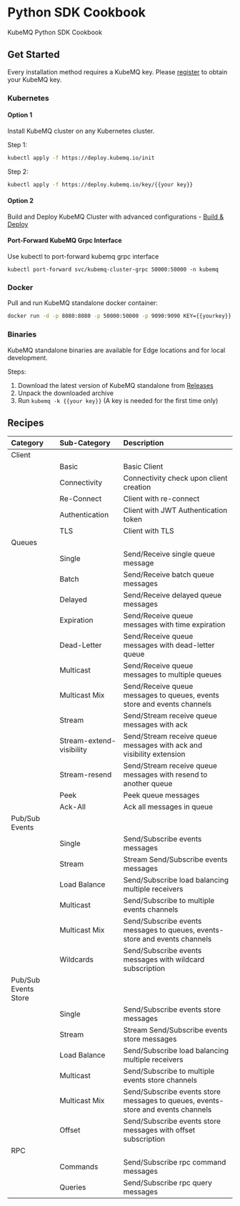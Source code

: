 # Python SDK Cookbook

KubeMQ Python SDK Cookbook

## Get Started

Every installation method requires a KubeMQ key.
Please [register](https://account.kubemq.io/login/register) to obtain your KubeMQ key.

### Kubernetes
#### Option 1

Install KubeMQ cluster on any Kubernetes cluster.
 
Step 1:

``` bash
kubectl apply -f https://deploy.kubemq.io/init
```

Step 2:

``` bash
kubectl apply -f https://deploy.kubemq.io/key/{{your key}}
```
#### Option 2

Build and Deploy KubeMQ Cluster with advanced configurations - [Build & Deploy](https://build.kubemq.io/)

#### Port-Forward KubeMQ Grpc Interface

Use kubectl to port-forward kubemq grpc interface 
```
kubectl port-forward svc/kubemq-cluster-grpc 50000:50000 -n kubemq
```

### Docker

Pull and run KubeMQ standalone docker container:
``` bash
docker run -d -p 8080:8080 -p 50000:50000 -p 9090:9090 KEY={{yourkey}} kubemq/kubemq-standalone:latest
```

### Binaries

KubeMQ standalone binaries are available for Edge locations and for local development.

Steps:

1. Download the latest version of KubeMQ standalone from [Releases](https://github.com/kubemq-io/kubemq/releases)
2. Unpack the downloaded archive
3. Run ```kubemq -k {{your key}}``` (A key is needed for the first time only)



## Recipes

| Category             | Sub-Category             | Description                                                             |
|:---------------------|:-------------------------|:------------------------------------------------------------------------|
| Client               |                          |                                                                         |
|                      | Basic                    | Basic Client                                                            |
|                      | Connectivity             | Connectivity check upon client creation                                 |
|                      | Re-Connect               | Client with re-connect                                                  |
|                      | Authentication           | Client with JWT Authentication token                                    |
|                      | TLS                      | Client with TLS                                                         |
| Queues               |                          |                                                                         |
|                      | Single                   | Send/Receive single queue message                                       |
|                      | Batch                    | Send/Receive batch queue messages                                       |
|                      | Delayed                  | Send/Receive delayed queue messages                                     |
|                      | Expiration               | Send/Receive queue messages with time expiration                        |
|                      | Dead-Letter              | Send/Receive queue messages with dead-letter queue                      |
|                      | Multicast                | Send/Receive queue messages to multiple queues                          |
|                      | Multicast Mix            | Send/Receive queue messages to queues, events store and events channels |
|                      | Stream                   | Send/Stream receive queue messages with ack                             |
|                      | Stream-extend-visibility | Send/Stream receive queue messages with ack and visibility extension    |
|                      | Stream-resend            | Send/Stream receive queue messages with resend to another queue         |
|                      | Peek                     | Peek queue messages                                                     |
|                      | Ack-All                  | Ack all messages in queue                                               |
| Pub/Sub Events       |                          |                                                                         |
|                      | Single                   |  Send/Subscribe events messages                                                                        |
|                      | Stream                   |  Stream Send/Subscribe events messages                                                                       |
|                      | Load Balance             |  Send/Subscribe load balancing multiple receivers|
|                      | Multicast                |  Send/Subscribe to multiple events channels                                                                       |
|                      | Multicast Mix            |  Send/Subscribe events messages to queues, events-store and events channels                                                                      |
|                      | Wildcards                |  Send/Subscribe events messages with wildcard subscription|
| Pub/Sub Events Store |                          |                                                                         |
|                      | Single                   |  Send/Subscribe events store messages                                                                         |
|                      | Stream                   |  Stream Send/Subscribe events store messages                                                                       |
|                      | Load Balance             |  Send/Subscribe load balancing multiple receivers                                                                      |
|                      | Multicast                |  Send/Subscribe to multiple events store channels                                                                      |
|                      | Multicast Mix            |  Send/Subscribe events store messages to queues, events-store and events channels                                                                      |
|                      | Offset                   |  Send/Subscribe events store messages with offset subscription|
| RPC                  |                          |                                                                         |
|                      | Commands                 | Send/Subscribe rpc command messages                                                                         |
|                      | Queries                  |  Send/Subscribe rpc query messages                                                                        |

